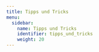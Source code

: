 ```yaml
---
title: Tipps und Tricks
menu:
  sidebar:
    name: Tipps und Tricks
    identifier: tipps_und_tricks
    weight: 20
---
```

